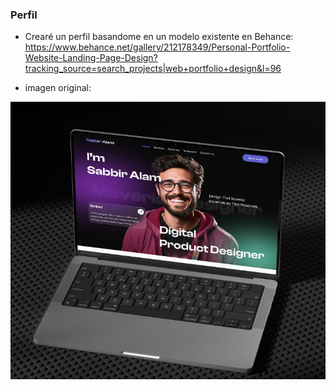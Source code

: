 ### Perfil
- Crearé un perfil basandome en un modelo existente en Behance:
https://www.behance.net/gallery/212178349/Personal-Portfolio-Website-Landing-Page-Design?tracking_source=search_projects|web+portfolio+design&l=96

- imagen original:

![imagen de behance](/public/img/original.png)